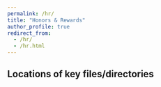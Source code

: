 ```yaml
---
permalink: /hr/
title: "Honors & Rewards"
author_profile: true
redirect_from: 
  - /hr/
  - /hr.html
---
```


## Locations of key files/directories